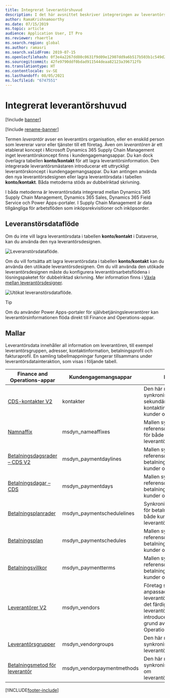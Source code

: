 ```yaml
---
title: Integrerat leverantörshuvud
description: I det här avsnittet beskriver integreringen av leverantörsdata mellan Finance and Operations-appar och Dataverse.
author: RamaKrishnamoorthy
ms.date: 07/15/2019
ms.topic: article
audience: Application User, IT Pro
ms.reviewer: rhaertle
ms.search.region: global
ms.author: ramasri
ms.search.validFrom: 2019-07-15
ms.openlocfilehash: 0f3e4a2267dd80c0631f9d09e12907dd9a6b517b503b1c549d28c95b0789cab0
ms.sourcegitcommit: 42fe9790ddf0bdad911544deaa82123a396712fb
ms.translationtype: HT
ms.contentlocale: sv-SE
ms.lasthandoff: 08/05/2021
ms.locfileid: "6747551"
---
```

# <a name="integrated-vendor-master"></a>Integrerat leverantörshuvud

[!include [banner](../../includes/banner.md)]

[!include [rename-banner](~/includes/cc-data-platform-banner.md)]

Termen *leverantör* avser en leverantörs organisation, eller en enskild person som levererar varor eller tjänster till ett företag. Även om *leverantören* är ett etablerat koncept i Microsoft Dynamics 365 Supply Chain Management inget leverantörskoncept finns i kundengagemangsappar. Du kan dock överlagra tabellen **konto/kontakt** för att lagra leverantörsinformation. Den integrerade leverantörsmästaren introducerar ett uttryckligt leverantörskoncept i kundengagemangsappar. Du kan antingen använda den nya leverantörsdesignen eller lagra leverantörsdata i tabellen **konto/kontakt**. Båda metoderna stöds av dubbelriktad skrivning.

I båda metoderna är leverantörsdata integrerad mellan Dynamics 365 Supply Chain Management, Dynamics 365 Sales, Dynamics 365 Field Service och Power Apps-portaler. I Supply Chain Management är data tillgängliga för arbetsflöden som inköpsrekvisitioner och inköpsorder.

## <a name="vendor-data-flow"></a>Leveranstörsdataflöde

Om du inte vill lagra leverantörsdata i tabellen **konto/kontakt** i Dataverse, kan du använda den nya leverantörsdesignen.

![Leveranstörsdataflöde.](media/dual-write-vendor-data-flow.png)

Om du vill fortsätta att lagra leverantörsdata i tabellen **konto/kontakt** kan du använda den utökade leverantörsdesignen. Om du vill använda den utökade leverantörsdesignen måste du konfigurera leverantörsarbetsflödena i lösningspaketet för dubbelriktad skrivning. Mer information finns i [Växla mellan leverantörsdesigner](vendor-switch.md).

![Utökat leveranstörsdataflöde.](media/dual-write-vendor-detail.jpg)

> [!TIP]
> Om du använder Power Apps-portaler för självbetjäningsleverantörer kan leverantörsinformationen flöda direkt till Finance and Operations-appar.

## <a name="templates"></a>Mallar

Leverantörsdata innehåller all information om leverantören, till exempel leverantörsgruppen, adresser, kontaktinformation, betalningsprofil och fakturaprofil. En samling tabellmappningar fungerar tillsammans under leverantörsdatainteraktion, som visas i följande tabell.

Finance and Operations-appar | Kundengagemangsappar     | beskrivning
----------------------------|-----------------------------|------------
[CDS-kontakter V2](mapping-reference.md#115) | kontakter | Den här mallen synkroniserar all primär, sekundär och tertiär kontaktinformation för både kunder och leverantörer.
[Namnaffix](mapping-reference.md#155) | msdyn_nameaffixes | Mallen synkroniserar referensdata för namnaffix för både kunder och leverantörer.
[Betalningsdagsrader – CDS V2](mapping-reference.md#157) | msdyn_paymentdaylines | Mallen synkroniserar referensdata för betalningsplanrader för både kunder och leverantörer.
[Betalningsdagar – CDS](mapping-reference.md#158) | msdyn_paymentdays | Mallen synkroniserar referensdata för betalningsdagar för både kunder och leverantörer.
[Betalningsplanrader](mapping-reference.md#159) | msdyn_paymentschedulelines | Synkronisera referensdata för betalningsplanrader för både kunder och leverantörer.
[Betalningsplan](mapping-reference.md#160) | msdyn_paymentschedules | Mallen synkroniserar referensdata för betalningsplan för både kunder och leverantörer.
[Betalningsvillkor](mapping-reference.md#161) | msdyn_paymentterms | Mallen synkroniserar referensdata för betalningsvillkor för både kunder och leverantörer.
[Leverantörer V2](mapping-reference.md#202) | msdyn_vendors | Företag som använder en anpassad lösning för leverantörer kan dra nytta av det färdiga leverantörskoncept som introduceras i Dataverse på grund av Finance and Operations-appintegrering.
[Leverantörsgrupper](mapping-reference.md#200) | msdyn_vendorgroups | Den här mallen synkroniserar leverantörsgruppinformation.
[Betalningsmetod för leverantör](mapping-reference.md#201) | msdyn_vendorpaymentmethods | Den här mallen synkroniserar information om leverantörsbetalningsmetod.

[!INCLUDE[footer-include](../../../../includes/footer-banner.md)]
